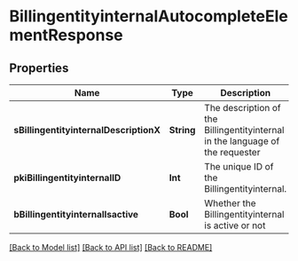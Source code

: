 # BillingentityinternalAutocompleteElementResponse

## Properties
Name | Type | Description | Notes
------------ | ------------- | ------------- | -------------
**sBillingentityinternalDescriptionX** | **String** | The description of the Billingentityinternal in the language of the requester | 
**pkiBillingentityinternalID** | **Int** | The unique ID of the Billingentityinternal. | 
**bBillingentityinternalIsactive** | **Bool** | Whether the Billingentityinternal is active or not | 

[[Back to Model list]](../README.md#documentation-for-models) [[Back to API list]](../README.md#documentation-for-api-endpoints) [[Back to README]](../README.md)


